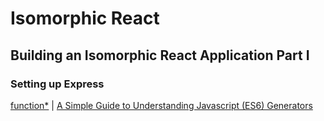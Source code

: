 # Isomorphic React

## Building an Isomorphic React Application Part I

### Setting up Express

[function*](https://developer.mozilla.org/en-US/docs/Web/JavaScript/Reference/Statements/function*)
| [A Simple Guide to Understanding Javascript (ES6) Generators](https://medium.com/dailyjs/a-simple-guide-to-understanding-javascript-es6-generators-d1c350551950)
